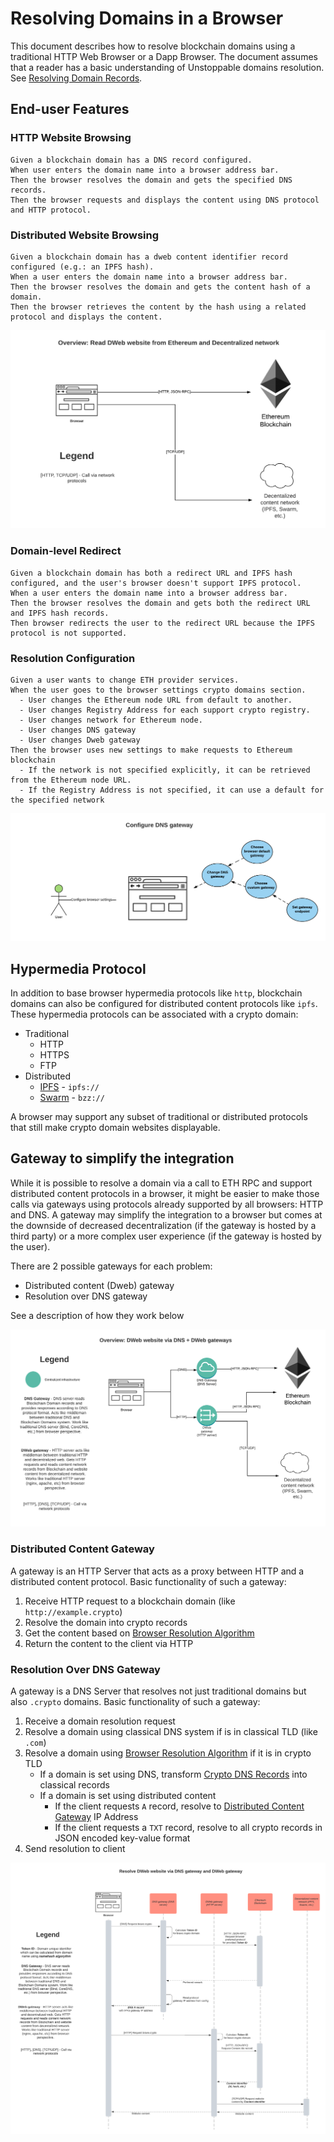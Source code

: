 # Resolving Domains in a Browser

This document describes how to resolve blockchain domains using a traditional HTTP Web Browser or a Dapp Browser. The document assumes that a reader has a basic understanding of Unstoppable domains resolution. See [Resolving Domain Records](../domain-registry-essentials/resolving-domain-records.md).

## End-user Features

### HTTP Website Browsing

```gherkin
Given a blockchain domain has a DNS record configured.
When user enters the domain name into a browser address bar.
Then the browser resolves the domain and gets the specified DNS records.
Then the browser requests and displays the content using DNS protocol and HTTP protocol.
```

### Distributed Website Browsing

```gherkin
Given a blockchain domain has a dweb content identifier record configured (e.g.: an IPFS hash).
When a user enters the domain name into a browser address bar.
Then the browser resolves the domain and gets the content hash of a domain.
Then the browser retrieves the content by the hash using a related protocol and displays the content.
```

![](../.gitbook/assets/overview_read_dweb_website_from_ethereum_and_decentralized_network.png)

### Domain-level Redirect

```gherkin
Given a blockchain domain has both a redirect URL and IPFS hash configured, and the user's browser doesn't support IPFS protocol.
When a user enters the domain name into a browser address bar.
Then the browser resolves the domain and gets both the redirect URL and IPFS hash records.
Then browser redirects the user to the redirect URL because the IPFS protocol is not supported.
```

### Resolution Configuration

```gherkin
Given a user wants to change ETH provider services.
When the user goes to the browser settings crypto domains section.
  - User changes the Ethereum node URL from default to another.
  - User changes Registry Address for each support crypto registry.
  - User changes network for Ethereum node.
  - User changes DNS gateway
  - User changes Dweb gateway
Then the browser uses new settings to make requests to Ethereum blockchain
  - If the network is not specified explicitly, it can be retrieved from the Ethereum node URL.
  - If the Registry Address is not specified, it can use a default for the specified network
```

![](../.gitbook/assets/configure_dns_gateway.png)

## Hypermedia Protocol

In addition to base browser hypermedia protocols like `http`, blockchain domains can also be configured for distributed content protocols like `ipfs`. These hypermedia protocols can be associated with a crypto domain:

- Traditional
  - HTTP
  - HTTPS
  - FTP
- Distributed
  - [IPFS](https://en.wikipedia.org/wiki/InterPlanetary_File_System) - `ipfs://`
  - [Swarm](https://swarm-guide.readthedocs.io/en/stable/architecture.html#the-bzz-protocol) - `bzz://`

A browser may support any subset of traditional or distributed protocols that still make crypto domain websites displayable.

## Gateway to simplify the integration

While it is possible to resolve a domain via a call to ETH RPC and support distributed content protocols in a browser, it might be easier to make those calls via gateways using protocols already supported by all browsers: HTTP and DNS. A gateway may simplify the integration to a browser but comes at the downside of decreased decentralization (if the gateway is hosted by a third party) or a more complex user experience (if the gateway is hosted by the user).

There are 2 possible gateways for each problem:

- Distributed content (Dweb) gateway
- Resolution over DNS gateway

See a description of how they work below

![](../.gitbook/assets/overview_dweb_website_via_dns_dweb_gateways.png)

### Distributed Content Gateway

A gateway is an HTTP Server that acts as a proxy between HTTP and a distributed content protocol. Basic functionality of such a gateway:

1. Receive HTTP request to a blockchain domain (like `http://example.crypto`)
2. Resolve the domain into crypto records
3. Get the content based on [Browser Resolution Algorithm](browser-resolution-algorithm.md)
4. Return the content to the client via HTTP

### Resolution Over DNS Gateway

A gateway is a DNS Server that resolves not just traditional domains but also `.crypto` domains. Basic functionality of such a gateway:

1. Receive a domain resolution request
2. Resolve a domain using classical DNS system if is in classical TLD (like `.com`)
3. Resolve a domain using [Browser Resolution Algorithm](browser-resolution-algorithm.md) if it is in crypto TLD
   - If a domain is set using DNS, transform [Crypto DNS Records](browser-resolution-algorithm.md#dns-records) into classical records
   - If a domain is set using distributed content
     - If the client requests `A` record, resolve to [Distributed Content Gateway](resolving-domains-in-a-browser.md#distributed-content-gateway) IP Address
     - If the client requests a `TXT` record, resolve to all crypto records in JSON encoded key-value format
4. Send resolution to client

![](../.gitbook/assets/resolve_dweb_website_via_dns_gateway_and_dweb_gateway.png)
